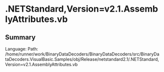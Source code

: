 ﻿# .NETStandard,Version=v2.1.AssemblyAttributes.vb

## Summary

Language: 
Path: /home/runner/work/BinaryDataDecoders/BinaryDataDecoders/src/BinaryDataDecoders.VisualBasic.Samples/obj/Release/netstandard2.1/.NETStandard,Version=v2.1.AssemblyAttributes.vb

